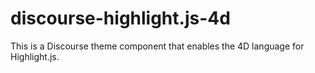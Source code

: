 # discourse-highlight.js-4d

This is a Discourse theme component that enables the 4D language for Highlight.js. 

